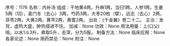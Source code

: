 序号：1176
名称：内补汤
组成：干地黄4两，升麻1两，当归1两，人参1两，生姜5两（切），麦门冬（去心）3两，芍药3两，大枣20枚（擘），远志（去心）2两，茯苓2两，大黄2两，黄芩2两，黄耆2两。
出处：《千金翼》卷二十二。
主治：发背，虚热大盛，肿热侵进不住。
加减：None
功效：None
用法用量：上(口父)咀。以水1斗3升，煮取5升，去滓，分为5服。
制备方法：None
临床应用：None
各家论述：None
用药禁忌：None
附注：None
